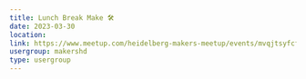 ```yaml
---
title: Lunch Break Make 🛠️
date: 2023-03-30
location: 
link: https://www.meetup.com/heidelberg-makers-meetup/events/mvqjtsyfcfbnc/
usergroup: makershd
type: usergroup
---
```

